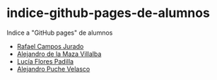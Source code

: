 # indice-github-pages-de-alumnos
Indice a "GitHub pages" de alumnos
* [Rafael Campos Jurado](https://rafacampjurado.github.io./)
* [Alejandro de la Maza Villalba](https://alejndr.github.io/)
* [Lucía Flores Padilla](https://luciaflores25.github.io./)
* [Alejandro Puche Velasco](https://alejandropuche.github.io./)
